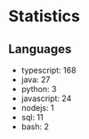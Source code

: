 # Statistics
## Languages
- typescript: 168
- java: 27
- python: 3
- javascript: 24
- nodejs: 1
- sql: 11
- bash: 2
